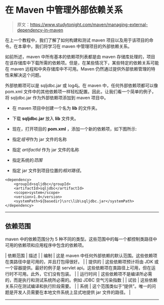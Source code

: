 # 在 Maven 中管理外部依赖关系

> 原文：<https://www.studytonight.com/maven/managing-external-dependency-in-maven>

在上一个教程中，我们了解了如何构建和测试 maven 项目以及用于该项目的命令。在本章中，我们将学习在 maven 中管理项目的外部依赖关系。

如前所述，maven 中所有基本的依赖项列表都是由 maven 存储库处理的，项目在该存储库中下载所需的依赖项。但是，在某些情况下，某些特定的依赖关系可能在 maven 远程和中央存储库中不可用。Maven 仍然通过提供外部依赖管理的特性来解决这个问题。

外部依赖项可以是 sqljdbc.jar 或 log4j。在 maven 中，任何外部依赖项都可以像 pom.xml 文件中的其他依赖项一样轻松配置。因此，让我们看一个简单的例子，将 sqljdbc.jar 作为外部依赖项添加到 maven 项目中。

*   在 maven 项目中创建一个名为 **lib** 的文件夹。
*   下载 **sqljdbc.jar** 放入 **lib** 文件夹。
*   现在，打开项目的 **pom.xml** ，添加一个新的依赖项，如下图所示:

*   指定*组号*作为 jar 文件的名称
*   指定 *artifactId* 作为 jar 文件的名称
*   指定系统的*范围*
*   指定 jar 文件到项目位置的*相对路径*。

```
<dependency>
	<groupId>sqljdbc</groupId>
	<artifactId>sqljdbc</artifactId>
	<scope>system</scope>
	<version>1.0</version>
	<systemPath>${basedir}\src\lib\sqljdbc.jar</systemPath>
</dependency>
```

* * *

## 依赖范围

maven 中的依赖范围分为 5 种不同的类型。这些范围中的每一个都控制类路径中可用的依赖项和应用程序中包含的依赖项。

| 依赖范围 | 描述 |
| 编制 | 这是 maven 中任何外部依赖的默认范围。这些依赖项在类路径中是可用的，并且打包得很好。 |
| 提供的 | 这些依赖项预计将由 JDK 或一个容器提供。最好的例子是 servlet api。这些依赖项在类路径上可用，但在运行时不可用。此外，它们没有包装。 |
| 运行时间 | 这些依赖项不是编译所必需的，而是执行和测试系统所必需的。例如 JDBC 空气污染指数 |
| 试验 | 这些依赖关系只在测试编译和执行阶段需要。 |
| 系统 | 这个范围类似于“提供”。唯一的问题是开发人员需要在本地文件系统上显式地提供 jar 文件的路径。 |

* * *